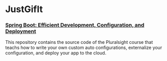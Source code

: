 # JustGifIt

### [Spring Boot: Efficient Development, Configuration, and Deployment](https://app.pluralsight.com/library/courses/spring-boot-efficient-development-configuration-deployment/table-of-contents)

This repository contains the source code of the Pluralsight course that teachs how to write your own custom auto configurations, externalize your configuration, and deploy your app to the cloud.

